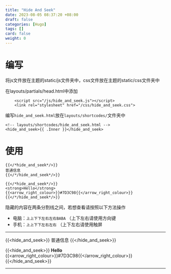 ```yaml
---
title: "Hide And Seek"
date: 2023-08-05 08:37:20 +08:00
draft: false
categories: [Hugo]
tags: []
card: false
weight: 0
---
```


# 编写

将js文件放在主题的static/js文件夹中，css文件放在主题的static/css文件夹中

在layouts/partials/head.html中添加

```
    <script src="/js/hide_and_seek.js"></script>
    <link rel="stylesheet" href="/css/hide_and_seek.css">
```

编写`hide_and_seek.html`放在`layouts/shortcodes/`文件夹中

```
<!-- layouts/shortcodes/hide_and_seek.html -->
<hide_and_seek>{{ .Inner }}</hide_and_seek>
```

# 使用

```
{{</*hide_and_seek*/>}}
普通信息
{{</*/hide_and_seek*/>}}

{{</*hide_and_seek*/>}}
<strong>Hello</strong> {{<arrow_right_colour>}}#7D3C98{{</arrow_right_colour>}}
{{</*/hide_and_seek*/>}}
```

隐藏的内容在两条分割线之间，若想查看请按照以下方法操作

- 电脑：`上上下下左右左右BABA` （上下左右请使用方向键
- 手机：`上上下下左右左右` （上下左右请使用触屏

------

{{<hide_and_seek>}}
普通信息
{{</hide_and_seek>}}

{{<hide_and_seek>}}
<strong>Hello</strong> {{<arrow_right_colour>}}#7D3C98{{</arrow_right_colour>}}
{{</hide_and_seek>}}

------


